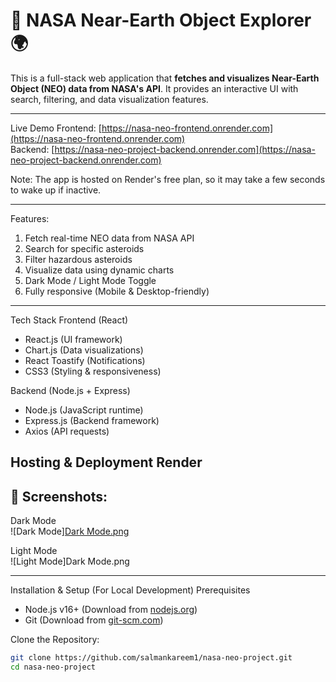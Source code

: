 # 🚀 NASA Near-Earth Object Explorer 🌍  

This is a full-stack web application that **fetches and visualizes Near-Earth Object (NEO) data from NASA's API**. It provides an interactive UI with search, filtering, and data visualization features.

---

 Live Demo
Frontend: [https://nasa-neo-frontend.onrender.com](https://nasa-neo-frontend.onrender.com)  
Backend: [https://nasa-neo-project-backend.onrender.com](https://nasa-neo-project-backend.onrender.com)  

Note: The app is hosted on Render's free plan, so it may take a few seconds to wake up if inactive.

---

Features:
1. Fetch real-time NEO data from NASA API
2. Search for specific asteroids
3. Filter hazardous asteroids
4. Visualize data using dynamic charts
5. Dark Mode / Light Mode Toggle
6. Fully responsive (Mobile & Desktop-friendly)

---
Tech Stack
Frontend (React)
- React.js (UI framework)
- Chart.js (Data visualizations)
- React Toastify (Notifications)
- CSS3 (Styling & responsiveness)

Backend (Node.js + Express)
- Node.js  (JavaScript runtime)
- Express.js (Backend framework)
- Axios (API requests)

Hosting & Deployment
Render
---

## 📸 Screenshots: 
 Dark Mode  
![Dark Mode][Dark Mode.png](https://github.com/salmankareem1/nasa-neo-project/blob/7af599656a75dc28e3c47c96838a773fcd57cd1b/Dark%20Mode.png)

 Light Mode  
![Light Mode]Dark Mode.png

---

 Installation & Setup (For Local Development)
 Prerequisites
- Node.js v16+ (Download from [nodejs.org](https://nodejs.org/))
- Git (Download from [git-scm.com](https://git-scm.com/))

 Clone the Repository:
```sh
git clone https://github.com/salmankareem1/nasa-neo-project.git
cd nasa-neo-project
